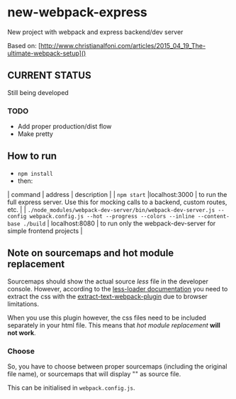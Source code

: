 # new-webpack-express
New project with webpack and express backend/dev server

Based on: [http://www.christianalfoni.com/articles/2015_04_19_The-ultimate-webpack-setup]()

## CURRENT STATUS

Still being developed

### TODO

- Add proper production/dist flow
- Make pretty

## How to run

- `npm install`
- then:

| command | address | description |
| `npm start` |localhost:3000 | to run the full express server. Use this for mocking calls to a backend, custom routes, etc. |
| `./node_modules/webpack-dev-server/bin/webpack-dev-server.js --config webpack.config.js --hot --progress --colors --inline --content-base ./build` | localhost:8080 | to run only the webpack-dev-server for simple frontend projects |

## Note on sourcemaps and hot module replacement

Sourcemaps should show the actual source _less_ file in the developer console. However, according to the [less-loader documentation](https://github.com/webpack/less-loader#source-maps) you need to extract the css with the [extract-text-webpack-plugin](https://github.com/webpack/extract-text-webpack-plugin) due to browser limitations.

When you use this plugin however, the css files need to be included separately in your html file. This means that _hot module replacement_ **will not work**.

### Choose

So, you have to choose between proper sourcemaps (including the original file name), or sourcemaps that will display "<style>..</style>" as source file.

This can be initialised in `webpack.config.js`.
